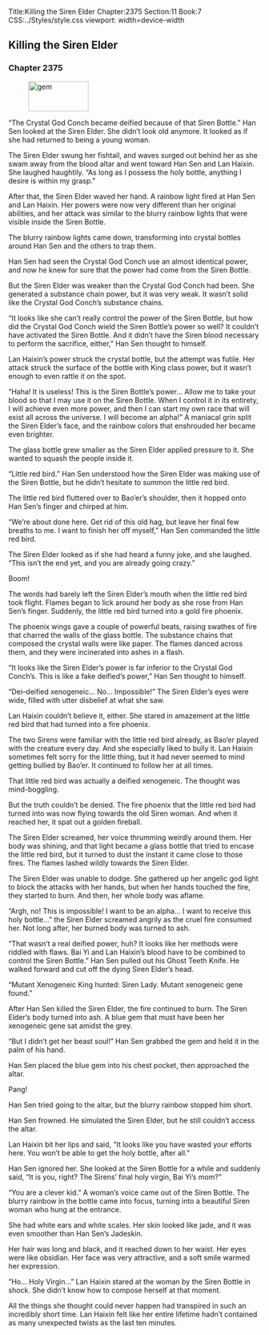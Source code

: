 Title:Killing the Siren Elder 
Chapter:2375 
Section:11 
Book:7 
CSS:../Styles/style.css 
viewport: width=device-width
  
## Killing the Siren Elder
### Chapter 2375
  
<figure>
	<img src="../Images/gem.gif" alt="gem" id="gem" width="120" height="60" />
</figure>
  

  
“The Crystal God Conch became deified because of that Siren Bottle.” Han Sen looked at the Siren Elder. She didn’t look old anymore. It looked as if she had returned to being a young woman.

The Siren Elder swung her fishtail, and waves surged out behind her as she swam away from the blood altar and went toward Han Sen and Lan Haixin. She laughed haughtily. “As long as I possess the holy bottle, anything I desire is within my grasp.”

After that, the Siren Elder waved her hand. A rainbow light fired at Han Sen and Lan Haixin. Her powers were now very different than her original abilities, and her attack was similar to the blurry rainbow lights that were visible inside the Siren Bottle.

The blurry rainbow lights came down, transforming into crystal bottles around Han Sen and the others to trap them.

Han Sen had seen the Crystal God Conch use an almost identical power, and now he knew for sure that the power had come from the Siren Bottle.

But the Siren Elder was weaker than the Crystal God Conch had been. She generated a substance chain power, but it was very weak. It wasn’t solid like the Crystal God Conch’s substance chains.

“It looks like she can’t really control the power of the Siren Bottle, but how did the Crystal God Conch wield the Siren Bottle’s power so well? It couldn’t have activated the Siren Bottle. And it didn’t have the Siren blood necessary to perform the sacrifice, either,” Han Sen thought to himself.

Lan Haixin’s power struck the crystal bottle, but the attempt was futile. Her attack struck the surface of the bottle with King class power, but it wasn’t enough to even rattle it on the spot.

“Haha! It is useless! This is the Siren Bottle’s power… Allow me to take your blood so that I may use it on the Siren Bottle. When I control it in its entirety, I will achieve even more power, and then I can start my own race that will exist all across the universe. I will become an alpha!” A maniacal grin split the Siren Elder’s face, and the rainbow colors that enshrouded her became even brighter.

The glass bottle grew smaller as the Siren Elder applied pressure to it. She wanted to squash the people inside it.

“Little red bird.” Han Sen understood how the Siren Elder was making use of the Siren Bottle, but he didn’t hesitate to summon the little red bird.

The little red bird fluttered over to Bao’er’s shoulder, then it hopped onto Han Sen’s finger and chirped at him.

“We’re about done here. Get rid of this old hag, but leave her final few breaths to me. I want to finish her off myself,” Han Sen commanded the little red bird.

The Siren Elder looked as if she had heard a funny joke, and she laughed. “This isn’t the end yet, and you are already going crazy.”

Boom!

The words had barely left the Siren Elder’s mouth when the little red bird took flight. Flames began to lick around her body as she rose from Han Sen’s finger. Suddenly, the little red bird turned into a gold fire phoenix.

The phoenix wings gave a couple of powerful beats, raising swathes of fire that charred the walls of the glass bottle. The substance chains that composed the crystal walls were like paper. The flames danced across them, and they were incinerated into ashes in a flash.

“It looks like the Siren Elder’s power is far inferior to the Crystal God Conch’s. This is like a fake deified’s power,” Han Sen thought to himself.

“Dei–deified xenogeneic… No… Impossible!” The Siren Elder’s eyes were wide, filled with utter disbelief at what she saw.

Lan Haixin couldn’t believe it, either. She stared in amazement at the little red bird that had turned into a fire phoenix.

The two Sirens were familiar with the little red bird already, as Bao’er played with the creature every day. And she especially liked to bully it. Lan Haixin sometimes felt sorry for the little thing, but it had never seemed to mind getting bullied by Bao’er. It continued to follow her at all times.

That little red bird was actually a deified xenogeneic. The thought was mind-boggling.

But the truth couldn’t be denied. The fire phoenix that the little red bird had turned into was now flying towards the old Siren woman. And when it reached her, it spat out a golden fireball.

The Siren Elder screamed, her voice thrumming weirdly around them. Her body was shining, and that light became a glass bottle that tried to encase the little red bird, but it turned to dust the instant it came close to those fires. The flames lashed wildly towards the Siren Elder.

The Siren Elder was unable to dodge. She gathered up her angelic god light to block the attacks with her hands, but when her hands touched the fire, they started to burn. And then, her whole body was aflame.

“Argh, no! This is impossible! I want to be an alpha… I want to receive this holy bottle…” the Siren Elder screamed angrily as the cruel fire consumed her. Not long after, her burned body was turned to ash.

“That wasn’t a real deified power, huh? It looks like her methods were riddled with flaws. Bai Yi and Lan Haixin’s blood have to be combined to control the Siren Bottle.” Han Sen pulled out his Ghost Teeth Knife. He walked forward and cut off the dying Siren Elder’s head.

“Mutant Xenogeneic King hunted: Siren Lady. Mutant xenogeneic gene found.”

After Han Sen killed the Siren Elder, the fire continued to burn. The Siren Elder’s body turned into ash. A blue gem that must have been her xenogeneic gene sat amidst the grey.

“But I didn’t get her beast soul!” Han Sen grabbed the gem and held it in the palm of his hand.

Han Sen placed the blue gem into his chest pocket, then approached the altar.

Pang!

Han Sen tried going to the altar, but the blurry rainbow stopped him short.

Han Sen frowned. He simulated the Siren Elder, but he still couldn’t access the altar.

Lan Haixin bit her lips and said, “It looks like you have wasted your efforts here. You won’t be able to get the holy bottle, after all.”

Han Sen ignored her. She looked at the Siren Bottle for a while and suddenly said, “It is you, right? The Sirens’ final holy virgin, Bai Yi’s mom?”

“You are a clever kid.” A woman’s voice came out of the Siren Bottle. The blurry rainbow in the bottle came into focus, turning into a beautiful Siren woman who hung at the entrance.

She had white ears and white scales. Her skin looked like jade, and it was even smoother than Han Sen’s Jadeskin.

Her hair was long and black, and it reached down to her waist. Her eyes were like obsidian. Her face was very attractive, and a soft smile warmed her expression.

“Ho… Holy Virgin…” Lan Haixin stared at the woman by the Siren Bottle in shock. She didn’t know how to compose herself at that moment.

All the things she thought could never happen had transpired in such an incredibly short time. Lan Haixin felt like her entire lifetime hadn’t contained as many unexpected twists as the last ten minutes.